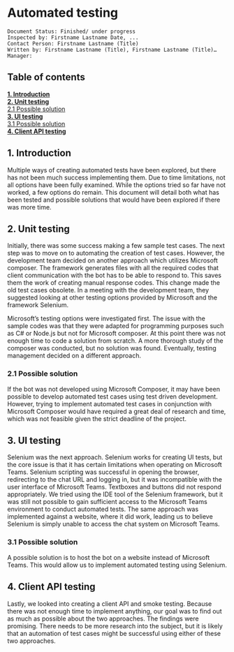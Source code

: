 # Automated testing 


    Document Status: Finished/ under progress
    Inspected by: Firstname Lastname Date, ...
    Contact Person: Firstname Lastname (Title)
    Written by: Firstname Lastname (Title), Firstname Lastname (Title)…
    Manager:
## Table of contents
[**1. Introduction**](#introduction)   
[**2. Unit testing**](#unittesting)   
[2.1 Possible solution](##unitsolution)   
[**3. UI testing**](#uitesting)   
[3.1 Possible solution](##uisolution)   
[**4. Client API testing**](#clientapitesting)   
 
## 1. Introduction <a name="introduction"></a>

Multiple ways of creating automated tests have been explored, but there has not been much success implementing them. Due to time limitations, not all options have been fully examined. While the options tried so far have not worked, a few options do remain. This document will detail both what has been tested and possible solutions that would have been explored if there was more time.

## 2. Unit testing <a name="unittesting"></a>

Initially, there was some success making a few sample test cases. The next step was to move on to automating the creation of test cases. However, the development team decided on another approach which utilizes Microsoft composer. The framework generates files with all the required codes that client communication with the bot has to be able to respond to. This saves them the work of creating manual response codes. This change made the old test cases obsolete. In a meeting with the development team, they suggested looking at other testing options provided by Microsoft and the framework Selenium.

Microsoft’s testing options were investigated first. The issue with the sample codes was that they were adapted for programming purposes such as C# or Node.js but not for Microsoft composer. At this point there was not enough time to code a solution from scratch. A more thorough study of the composer was conducted, but no solution was found. Eventually, testing management decided on a different approach.

### 2.1 Possible solution <a name="unitsolution"></a>

If the bot was not developed using Microsoft Composer, it may have been possible to develop automated test cases using test driven development. However, trying to implement automated test cases in conjunction with Microsoft Composer would have required a great deal of research and time, which was not feasible given the strict deadline of the project.

## 3. UI testing <a name="uitesting"></a>

Selenium was the next approach. Selenium works for creating UI tests, but the core issue is that it has certain limitations when operating on Microsoft Teams. Selenium scripting was successful in opening the browser, redirecting to the chat URL and logging in, but it was incompatible with the user interface of Microsoft Teams. Textboxes and buttons did not respond appropriately. We tried using the IDE tool of the Selenium framework, but it was still not possible to gain sufficient access to the Microsoft Teams environment to conduct automated tests. The same approach was implemented against a website, where it did work, leading us to believe Selenium is simply unable to access the chat system on Microsoft Teams.

### 3.1 Possible solution <a name="uisolution"></a>

A possible solution is to host the bot on a website instead of Microsoft Teams. This would allow us to implement automated testing using Selenium.

## 4. Client API testing <a name="clientapitesting"></a>

Lastly, we looked into creating a client API and smoke testing. Because there was not enough time to implement anything, our goal was to find out as much as possible about the two approaches. The findings were promising. There needs to be more research into the subject, but it is likely that an automation of test cases might be successful using either of these two approaches.
